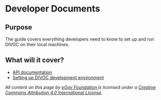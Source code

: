 # Developer Documents

## Purpose

The guide covers everything developers need to know to set up and run DIVOC on their local machines.&#x20;

## What will it cover?

* [API documentation](api-documentation.md)&#x20;
* [Setting up DIVOC development environment](setting-up-divoc-development-environment.md)



_All content on this page by_ [_eGov Foundation_ ](https://egov.org.in/)_is licensed under a_ [_Creative Commons Attribution 4.0 International License_](http://creativecommons.org/licenses/by/4.0/)_._
